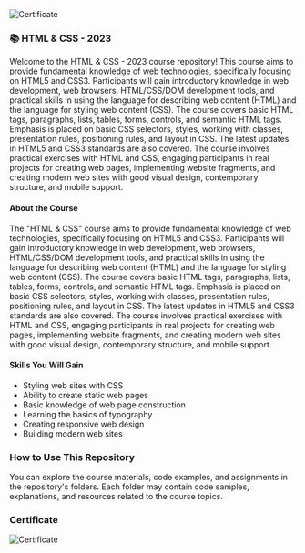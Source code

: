<img src="https://i.imgur.com/pceIAgN.png" alt="Certificate"/> 

### 📚 HTML & CSS - 2023

Welcome to the HTML & CSS - 2023 course repository! This course aims to provide fundamental knowledge of web technologies, specifically focusing on HTML5 and CSS3. Participants will gain introductory knowledge in web development, web browsers, HTML/CSS/DOM development tools, and practical skills in using the language for describing web content (HTML) and the language for styling web content (CSS). The course covers basic HTML tags, paragraphs, lists, tables, forms, controls, and semantic HTML tags. Emphasis is placed on basic CSS selectors, styles, working with classes, presentation rules, positioning rules, and layout in CSS. The latest updates in HTML5 and CSS3 standards are also covered. The course involves practical exercises with HTML and CSS, engaging participants in real projects for creating web pages, implementing website fragments, and creating modern web sites with good visual design, contemporary structure, and mobile support.

#### About the Course

The "HTML & CSS" course aims to provide fundamental knowledge of web technologies, specifically focusing on HTML5 and CSS3. Participants will gain introductory knowledge in web development, web browsers, HTML/CSS/DOM development tools, and practical skills in using the language for describing web content (HTML) and the language for styling web content (CSS). The course covers basic HTML tags, paragraphs, lists, tables, forms, controls, and semantic HTML tags. Emphasis is placed on basic CSS selectors, styles, working with classes, presentation rules, positioning rules, and layout in CSS. The latest updates in HTML5 and CSS3 standards are also covered. The course involves practical exercises with HTML and CSS, engaging participants in real projects for creating web pages, implementing website fragments, and creating modern web sites with good visual design, contemporary structure, and mobile support.

#### Skills You Will Gain

- Styling web sites with CSS
- Ability to create static web pages
- Basic knowledge of web page construction
- Learning the basics of typography
- Creating responsive web design
- Building modern web sites

### How to Use This Repository

You can explore the course materials, code examples, and assignments in the repository's folders. Each folder may contain code samples, explanations, and resources related to the course topics.

### Certificate

![Certificate](https://i.imgur.com/pceIAgN.png)
